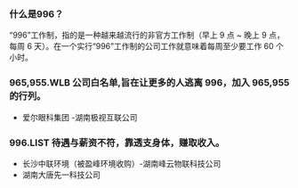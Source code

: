### 什么是996？
“996”工作制，指的是一种越来越流行的非官方工作制（早上 9 点 ~ 晚上 9 点，每周 6 天）。在一个实行“996”工作制的公司工作就意味着每周至少要工作 60 个小时。


### 965,955.WLB 公司白名单,旨在让更多的人逃离 996，加入 965,955 的行列。
- 爱尔眼科集团 -湖南极视互联公司

### 996.LIST 待遇与薪资不符，靠透支身体，赚取收入。
- 长沙中联环境（被盈峰环境收购）-湖南峰云物联科技公司
- 湖南大唐先一科技公司



